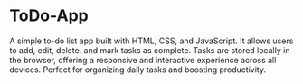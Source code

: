 # ToDo-App
A simple to-do list app built with HTML, CSS, and JavaScript. It allows users to add, edit, delete, and mark tasks as complete. Tasks are stored locally in the browser, offering a responsive and interactive experience across all devices. Perfect for organizing daily tasks and boosting productivity.
